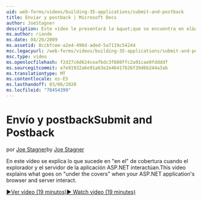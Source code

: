 ```yaml
---
uid: web-forms/videos/building-35-applications/submit-and-postback
title: Enviar y postback | Microsoft Docs
author: JoeStagner
description: Este vídeo le presentará la &quot;que se encuentra en el&quot; de cobertura cuando el explorador y el servidor de la aplicación ASP.NET interactúan.
ms.author: riande
ms.date: 04/20/2009
ms.assetid: 8ccbfcee-a2e4-496d-aded-5a7119c54244
msc.legacyurl: /web-forms/videos/building-35-applications/submit-and-postback
msc.type: video
ms.openlocfilehash: f2d27c6d624ceafbdc3f880ffc2a91cae0fddddf
ms.sourcegitcommit: e7e91932a6e91a63e2e46417626f39d6b244a3ab
ms.translationtype: MT
ms.contentlocale: es-ES
ms.lasthandoff: 03/06/2020
ms.locfileid: "78454399"
---
```

# <a name="submit-and-postback"></a><span data-ttu-id="0ad76-103">Envío y postback</span><span class="sxs-lookup"><span data-stu-id="0ad76-103">Submit and Postback</span></span>

<span data-ttu-id="0ad76-104">por [Joe Stagner](https://github.com/JoeStagner)</span><span class="sxs-lookup"><span data-stu-id="0ad76-104">by [Joe Stagner](https://github.com/JoeStagner)</span></span>

<span data-ttu-id="0ad76-105">En este vídeo se explica lo que sucede en &quot;en el&quot; de cobertura cuando el explorador y el servidor de la aplicación ASP.NET interactúan.</span><span class="sxs-lookup"><span data-stu-id="0ad76-105">This video explains what goes on &quot;under the covers&quot; when your ASP.NET application's browser and server interact.</span></span>

[<span data-ttu-id="0ad76-106">&#9654;Ver vídeo (19 minutos)</span><span class="sxs-lookup"><span data-stu-id="0ad76-106">&#9654; Watch video (19 minutes)</span></span>](https://channel9.msdn.com/Blogs/ASP-NET-Site-Videos/submit-and-postback)
